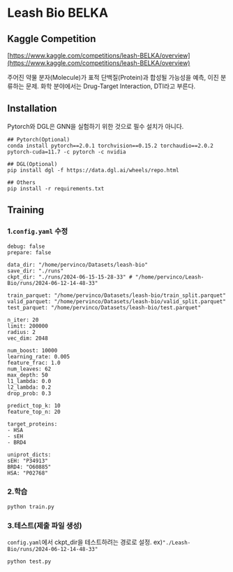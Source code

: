 # Leash Bio BELKA

## Kaggle Competition

[https://www.kaggle.com/competitions/leash-BELKA/overview](https://www.kaggle.com/competitions/leash-BELKA/overview)

주어진 약물 분자(Molecule)가 표적 단백질(Protein)과 합성될 가능성을 예측, 이진 분류하는 문제. 화학 분야에서는 Drug-Target Interaction, DTI라고 부른다.

## Installation

Pytorch와 DGL은 GNN을 실험하기 위한 것으로 필수 설치가 아니다.

    ## Pytorch(Optional)
    conda install pytorch==2.0.1 torchvision==0.15.2 torchaudio==2.0.2 pytorch-cuda=11.7 -c pytorch -c nvidia

    ## DGL(Optional)
    pip install dgl -f https://data.dgl.ai/wheels/repo.html

    ## Others
    pip install -r requirements.txt

## Training

### 1.`config.yaml` 수정

    debug: false
    prepare: false

    data_dir: "/home/pervinco/Datasets/leash-bio"
    save_dir: "./runs"
    ckpt_dir: "./runs/2024-06-15-15-28-33" # "/home/pervinco/Leash-Bio/runs/2024-06-12-14-48-33"

    train_parquet: "/home/pervinco/Datasets/leash-bio/train_split.parquet"
    valid_parquet: "/home/pervinco/Datasets/leash-bio/valid_split.parquet"
    test_parquet: "/home/pervinco/Datasets/leash-bio/test.parquet"

    n_iter: 20
    limit: 200000
    radius: 2
    vec_dim: 2048

    num_boost: 10000
    learning_rate: 0.005
    feature_frac: 1.0
    num_leaves: 62
    max_depth: 50
    l1_lambda: 0.0
    l2_lambda: 0.2
    drop_prob: 0.3

    predict_top_k: 10
    feature_top_n: 20

    target_proteins:
    - HSA
    - sEH
    - BRD4

    uniprot_dicts:
    sEH: "P34913"
    BRD4: "O60885"
    HSA: "P02768"

### 2.학습

    python train.py

### 3.테스트(제출 파일 생성)

`config.yaml`에서 ckpt_dir을 테스트하려는 경로로 설정. ex)`"./Leash-Bio/runs/2024-06-12-14-48-33"`

    python test.py
